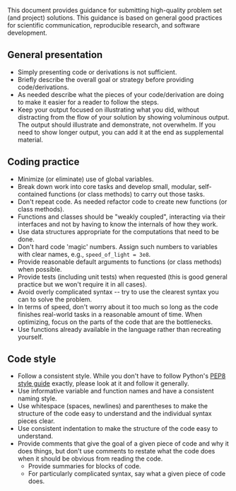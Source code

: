 This document provides guidance for submitting high-quality problem set (and project) solutions.
This guidance is based on general good practices for scientific communication, reproducible research, and software development.

## General presentation

- Simply presenting code or derivations is not sufficient.
- Briefly describe the overall goal or strategy before providing code/derivations.
- As needed describe what the pieces of your code/derivation are doing to make it easier for a reader to follow the steps.
- Keep your output focused on illustrating what you did, without distracting from the flow of your solution by showing voluminous output. The output should illustrate and demonstrate, not overwhelm. If you need to show longer output, you can add it at the end as supplemental material.

## Coding practice

- Minimize (or eliminate) use of global variables.
- Break down work into core tasks and develop small, modular, self-contained functions (or class methods) to carry out those tasks.
- Don't repeat code. As needed refactor code to create new functions (or class methods).
- Functions and classes should be "weakly coupled", interacting via their interfaces and not by having to know the internals of how they work.
- Use data structures appropriate for the computations that need to be done.
- Don't hard code 'magic' numbers. Assign such numbers to variables with clear names, e.g., `speed_of_light = 3e8`.
- Provide reasonable default arguments to functions (or class methods) when possible.
- Provide tests (including unit tests) when requested (this is good general practice but we won't require it in all cases).
- Avoid overly complicated syntax -- try to use the clearest syntax you can to solve the problem.
- In terms of speed, don't worry about it too much so long as the code finishes real-world tasks in a reasonable amount of time. When optimizing, focus on the parts of the code that are the bottlenecks.
- Use functions already available in the language rather than recreating yourself.

## Code style

- Follow a consistent style. While you don't have to follow Python's [PEP8 style guide](https://peps.python.org/pep-0008/) exactly, please look at it and follow it generally. 
- Use informative variable and function names and have a consistent naming style. 
- Use whitespace (spaces, newlines) and parentheses to make the structure of the code easy to understand and the individual syntax pieces clear.
- Use consistent indentation to make the structure of the code easy to understand.
- Provide comments that give the goal of a given piece of code and why it does things, but don't use comments to restate what the code does when it should be obvious from reading the code.
  - Provide summaries for blocks of code.
  - For particularly complicated syntax, say what a given piece of code does.
